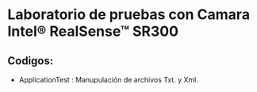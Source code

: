 # Laboratorio de pruebas con Camara Intel® RealSense­™ SR300

## Codigos:
- ApplicationTest : Manupulación de archivos Txt. y Xml.
